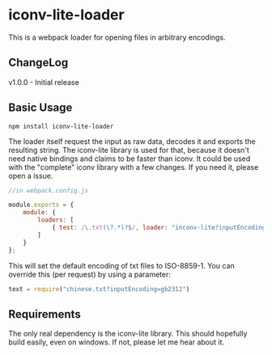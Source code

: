 iconv-lite-loader
=================
This is a webpack loader for opening files in arbitrary encodings.

ChangeLog
---------
v1.0.0 - Initial release 

Basic Usage
-----------
```
npm install iconv-lite-loader
```
The loader itself request the input as raw data, decodes it and exports the resulting string.
The iconv-lite library is used for that, because it doesn't need native bindings and claims to be faster than iconv.
It could be used with the "complete" iconv library with a few changes.
If you need it, please open a issue.

```js
//in webpack.config.js

module.exports = {
    module: {
        loaders: [
            { test: /\.txt(\?.*)?$/, loader: "inconv-lite?inputEncoding=iso-8859-1"}
        ]
    }
};
```
This will set the default encoding of txt files to ISO-8859-1.
You can override this (per request) by using a parameter:

```js
text = require("chinese.txt?inputEncoding=gb2312")
```

Requirements
------------
The only real dependency is the iconv-lite library.
This should hopefully build easily, even on windows.
If not, please let me hear about it.
